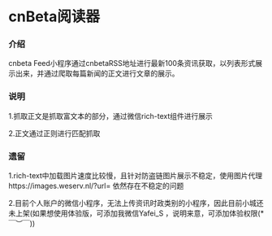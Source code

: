 # cnBeta阅读器
### 介绍

cnbeta Feed小程序通过cnbetaRSS地址进行最新100条资讯获取，以列表形式展示出来，并通过爬取每篇新闻的正文进行文章的展示。

### 说明

1.抓取正文是抓取富文本的部分，通过微信rich-text组件进行展示

2.正文通过正则进行匹配抓取

### 遗留

1.rich-text中加载图片速度比较慢，且针对防盗链图片展示不稳定，使用图片代理https://images.weserv.nl/?url= 依然存在不稳定的问题

2.目前个人账户的微信小程序，无法上传资讯时政类别的小程序，因此目前小城还未上架(如果想使用体验版，可添加我微信Yafei_S ，说明来意，可添加体验权限(*￣︶￣))

